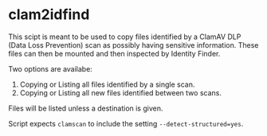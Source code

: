 # clam2idfind

This scipt is meant to be used to copy files identified by a ClamAV DLP (Data Loss Prevention) scan as possibly having sensitive information. These files can then be mounted and then inspected by Identity Finder.

Two options are availabe:
1. Copying or Listing all files identified by a single scan.
1. Copying or Listing all new files identified between two scans.

Files will be listed unless a destination is given.

Script expects `clamscan` to include the setting `--detect-structured=yes`.
